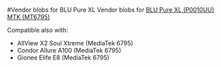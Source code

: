 #Vendor blobs for BLU Pure XL
Vendor blobs for [BLU Pure XL (P0010UU) MTK (MT6795)](http://www.gsmarena.com/blu_pure_xl-7558.php)

Compatible also with:
- AllView X2 Soul Xtreme (MediaTek 6795)
- Condor Allure A100 (MediaTek 6795)
- Gionee Elife E8 (MediaTek 6795)

